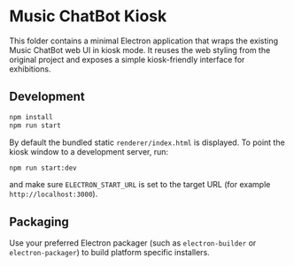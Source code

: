 # Music ChatBot Kiosk

This folder contains a minimal Electron application that wraps the existing Music ChatBot web UI in kiosk mode. It reuses the web styling from the original project and exposes a simple kiosk-friendly interface for exhibitions.

## Development

```bash
npm install
npm run start
```

By default the bundled static `renderer/index.html` is displayed. To point the kiosk window to a development server, run:

```bash
npm run start:dev
```

and make sure `ELECTRON_START_URL` is set to the target URL (for example `http://localhost:3000`).

## Packaging

Use your preferred Electron packager (such as `electron-builder` or `electron-packager`) to build platform specific installers.
